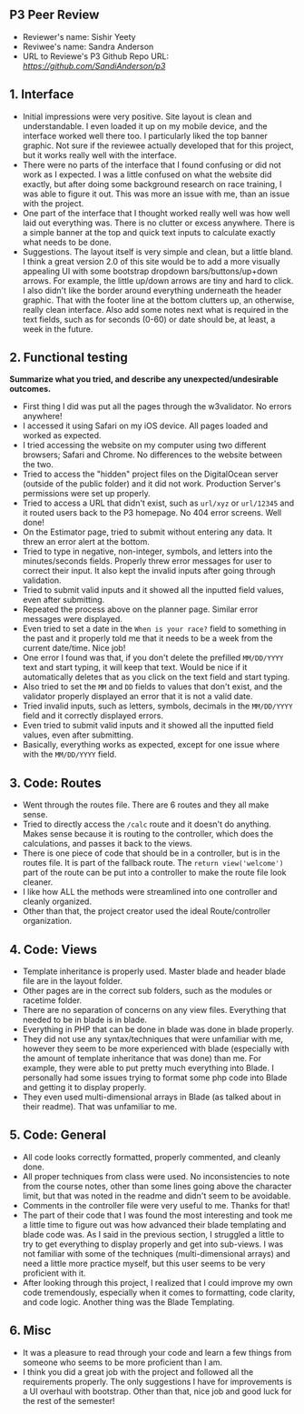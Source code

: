 ## P3 Peer Review

+ Reviewer's name: Sishir Yeety
+ Reviwee's name:  Sandra Anderson
+ URL to Reviewe's P3 Github Repo URL: *<https://github.com/SandiAnderson/p3>*

## 1. Interface

+ Initial impressions were very positive. Site layout is clean and understandable. I even loaded it up on my mobile device, and the interface worked well there too. I particularly liked the top banner graphic. Not sure if the reviewee actually developed that for this project, but it works really well with the interface.
+ There were no parts of the interface that I found confusing or did not work as I expected. I was a little confused on what the website did exactly, but after doing some background research on race training, I was able to figure it out. This was more an issue with me, than an issue with the project.
+ One part of the interface that I thought worked really well was how well laid out everything was. There is no
clutter or excess anywhere. There is a simple banner at the top and quick text inputs to calculate exactly what needs to be done.
+ Suggestions. The layout itself is very simple and clean, but a little bland. I think a great version 2.0 of this site would be to add a more visually appealing UI with some bootstrap dropdown bars/buttons/up+down arrows. For example, the little up/down arrows are tiny and hard to click. I also didn't like the border around everything underneath the header graphic. That with the footer line at the bottom clutters up, an otherwise, really clean interface. Also add some notes next what is required in the text fields, such as for seconds (0-60) or date should be, at least, a week in the future.

## 2. Functional testing

__Summarize what you tried, and describe any unexpected/undesirable outcomes.__

+ First thing I did was put all the pages through the w3validator. No errors anywhere!
+ I accessed it using Safari on my iOS device. All pages loaded and worked as expected.
+ I tried accessing the website on my computer using two different browsers; Safari and Chrome. No differences to the website between the two.
+ Tried to access the "hidden" project files on the DigitalOcean server (outside of the public folder) and it did not work. Production Server's permissions were set up properly.
+ Tried to access a URL that didn't exist, such as `url/xyz` or `url/12345` and it routed users back to the P3 homepage. No 404 error screens. Well done!
+ On the Estimator page, tried to submit without entering any data. It threw an error alert at the bottom.
+ Tried to type in negative, non-integer, symbols, and letters into the minutes/seconds fields. Properly threw error messages for user to correct their input. It also kept the invalid inputs after going through validation.
+ Tried to submit valid inputs and it showed all the inputted field values, even after submitting.
+ Repeated the process above on the planner page. Similar error messages were displayed.
+ Even tried to set a date in the `When is your race?` field to something in the past and it properly told me that it needs to be a week from the current date/time. Nice job!
+ One error I found was that, if you don't delete the prefilled `MM/DD/YYYY` text and start typing, it will keep that text. Would be nice if it automatically deletes that as you click on the text field and start typing.
+ Also tried to set the `MM` and `DD` fields to values that don't exist, and the validator properly displayed an error that it is not a valid date.
+ Tried invalid inputs, such as letters, symbols, decimals in the `MM/DD/YYYY` field and it correctly displayed errors.
+ Even tried to submit valid inputs and it showed all the inputted field values, even after submitting.
+ Basically, everything works as expected, except for one issue where with the `MM/DD/YYYY` field.

## 3. Code: Routes

+ Went through the routes file. There are 6 routes and they all make sense.
+ Tried to directly access the `/calc` route and it doesn't do anything. Makes sense because it is routing to the controller, which does the calculations, and passes it back to the views.
+ There is one piece of code that should be in a controller, but is in the routes file. It is part of the fallback route. The `return view('welcome')` part of the route can be put into a controller to make the route file look cleaner.
+ I like how ALL the methods were streamlined into one controller and cleanly organized.
+ Other than that, the project creator used the ideal Route/controller organization.

## 4. Code: Views

+ Template inheritance is properly used. Master blade and header blade file are in the layout folder.
+ Other pages are in the correct sub folders, such as the modules or racetime folder.
+ There are no separation of concerns on any view files. Everything that needed to be in blade is in blade.
+ Everything in PHP that can be done in blade was done in blade properly.
+ They did not use any syntax/techniques that were unfamiliar with me, however they seem to be more experienced with blade (especially with the amount of template inheritance that was done) than me. For example, they were able to put pretty much everything into Blade. I personally had some issues trying to format some php code into Blade and getting it to display properly.
+ They even used multi-dimensional arrays in Blade (as talked about in their readme). That was unfamiliar to me.

## 5. Code: General

+ All code looks correctly formatted, properly commented, and cleanly done.
+ All proper techniques from class were used. No inconsistencies to note from the course notes, other than some lines going above the character limit, but that was noted in the readme and didn't seem to be avoidable.
+ Comments in the controller file were very useful to me. Thanks for that!
+ The part of their code that I was found the most interesting and took me a little time to figure out was how advanced their blade templating and blade code was. As I said in the previous section, I struggled a little to try to get everything to display properly and get into sub-views. I was not familiar with some of the techniques (multi-dimensional arrays) and need a little more practice myself, but this user seems to be very proficient with it.
+ After looking through this project, I realized that I could improve my own code tremendously, especially when it comes to formatting, code clarity, and code logic. Another thing was the Blade Templating.

## 6. Misc

+ It was a pleasure to read through your code and learn a few things from someone who seems to be more proficient than I am.
+ I think you did a great job with the project and followed all the requirements properly. The only suggestions I have for improvements is a UI overhaul with bootstrap. Other than that, nice job and good luck for the rest of the semester!
